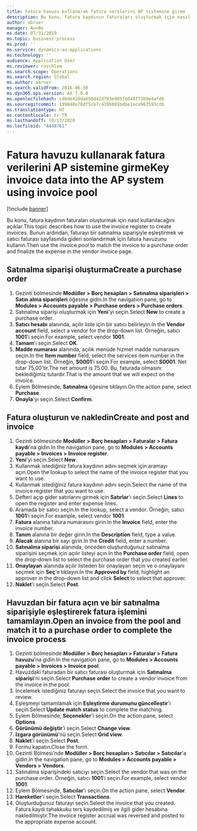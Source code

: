 ```yaml
---
title: Fatura havuzu kullanarak fatura verilerini AP sistemine girme
description: Bu konu, fatura kaydının faturaları oluşturmak için nasıl kullanılacağını açıklar.
author: abruer
manager: AnnBe
ms.date: 07/31/2019
ms.topic: business-process
ms.prod: ''
ms.service: dynamics-ax-applications
ms.technology: ''
audience: Application User
ms.reviewer: roschlom
ms.search.scope: Operations
ms.search.region: Global
ms.author: abruer
ms.search.validFrom: 2016-06-30
ms.dyn365.ops.version: AX 7.0.0
ms.openlocfilehash: cd6de42dda650d42d703e905f8d48f73b9e4afd6
ms.sourcegitcommit: 199848e78df5cb7c439b001bdbe1ece963593cdb
ms.translationtype: HT
ms.contentlocale: tr-TR
ms.lasthandoff: 10/13/2020
ms.locfileid: "4448761"
---
```

# <a name="key-invoice-data-into-the-ap-system-using-invoice-pool"></a><span data-ttu-id="b45b5-103">Fatura havuzu kullanarak fatura verilerini AP sistemine girme</span><span class="sxs-lookup"><span data-stu-id="b45b5-103">Key invoice data into the AP system using invoice pool</span></span>

[!include [banner](../../includes/banner.md)]

<span data-ttu-id="b45b5-104">Bu konu, fatura kaydının faturaları oluşturmak için nasıl kullanılacağını açıklar.</span><span class="sxs-lookup"><span data-stu-id="b45b5-104">This topic describes how to use the invoice register to create invoices.</span></span> <span data-ttu-id="b45b5-105">Bunun ardından, faturayı bir satınalma siparişiyle eşleştirmek ve satıcı faturası sayfasında gideri sonlandırmak için fatura havuzunu kullanın.</span><span class="sxs-lookup"><span data-stu-id="b45b5-105">Then use the invoice pool to match the invoice to a purchase order and finalize the expense in the vendor invoice page.</span></span>


## <a name="create-a-purchase-order"></a><span data-ttu-id="b45b5-106">Satınalma siparişi oluşturma</span><span class="sxs-lookup"><span data-stu-id="b45b5-106">Create a purchase order</span></span>
1. <span data-ttu-id="b45b5-107">Gezinti bölmesinde **Modüller > Borç hesapları > Satınalma siparişleri > Satın alma siparişleri** öğesine gidin.</span><span class="sxs-lookup"><span data-stu-id="b45b5-107">In the navigation pane, go to **Modules > Accounts payable > Purchase orders > Purchase orders**.</span></span>
2. <span data-ttu-id="b45b5-108">Satınalma siparişi oluşturmak için **Yeni**'yi seçin.</span><span class="sxs-lookup"><span data-stu-id="b45b5-108">Select **New** to create a purchase order.</span></span>
3. <span data-ttu-id="b45b5-109">**Satıcı hesabı** alanında, açılır liste için bir satıcı belirleyin.</span><span class="sxs-lookup"><span data-stu-id="b45b5-109">In the **Vendor account** field, select a vendor for the drop-down list.</span></span> <span data-ttu-id="b45b5-110">Örneğin, satıcı **1001**'i seçin.</span><span class="sxs-lookup"><span data-stu-id="b45b5-110">For example, select vendor **1001**.</span></span>
4. <span data-ttu-id="b45b5-111">**Tamam**'ı seçin.</span><span class="sxs-lookup"><span data-stu-id="b45b5-111">Select **OK**.</span></span>
5. <span data-ttu-id="b45b5-112">**Madde numarası** alanında, açılık menüde hizmet madde numarasını seçin.</span><span class="sxs-lookup"><span data-stu-id="b45b5-112">In the **Item number** field, select the services item number in the drop-down list.</span></span> <span data-ttu-id="b45b5-113">Örneğin, **S0001**'i seçin.</span><span class="sxs-lookup"><span data-stu-id="b45b5-113">For example, select **S0001**.</span></span> <span data-ttu-id="b45b5-114">Net tutar 75,00'tir.</span><span class="sxs-lookup"><span data-stu-id="b45b5-114">The net amount is 75.00.</span></span>  <span data-ttu-id="b45b5-115">Bu, faturada olmasını beklediğimiz tutardır.</span><span class="sxs-lookup"><span data-stu-id="b45b5-115">That is the amount that we will expect on the invoice.</span></span>  
6. <span data-ttu-id="b45b5-116">Eylem Bölmesinde, **Satınalma** öğesine tıklayın.</span><span class="sxs-lookup"><span data-stu-id="b45b5-116">On the action pane, select **Purchase**.</span></span>
7. <span data-ttu-id="b45b5-117">**Onayla**'yı seçin.</span><span class="sxs-lookup"><span data-stu-id="b45b5-117">Select **Confirm**.</span></span>

## <a name="create-and-post-and-invoice"></a><span data-ttu-id="b45b5-118">Fatura oluşturun ve nakledin</span><span class="sxs-lookup"><span data-stu-id="b45b5-118">Create and post and invoice</span></span>
1. <span data-ttu-id="b45b5-119">Gezinti bölmesinde **Modüller > Borç hesapları > Faturalar > Fatura kaydı**'na gidin.</span><span class="sxs-lookup"><span data-stu-id="b45b5-119">In the navigation pane, go to **Modules > Accounts payable > Invoices > Invoice register**.</span></span>
2. <span data-ttu-id="b45b5-120">**Yeni**'yi seçin.</span><span class="sxs-lookup"><span data-stu-id="b45b5-120">Select **New**.</span></span>
3. <span data-ttu-id="b45b5-121">Kullanmak istediğiniz fatura kaydının adını seçmek için aramayı açın.</span><span class="sxs-lookup"><span data-stu-id="b45b5-121">Open the lookup to select the name of the invoice register that you want to use.</span></span>
4. <span data-ttu-id="b45b5-122">Kullanmak istediğiniz fatura kaydının adını seçin.</span><span class="sxs-lookup"><span data-stu-id="b45b5-122">Select the name of the invoice register that you want to use.</span></span>
5. <span data-ttu-id="b45b5-123">Defteri açıp gider satırlarını girmek için **Satırlar**'ı seçin.</span><span class="sxs-lookup"><span data-stu-id="b45b5-123">Select **Lines** to open the register and enter expense lines.</span></span>
6. <span data-ttu-id="b45b5-124">Aramada bir satıcı seçin.</span><span class="sxs-lookup"><span data-stu-id="b45b5-124">In the lookup, select a vendor.</span></span> <span data-ttu-id="b45b5-125">Örneğin, satıcı **1001**'i seçin.</span><span class="sxs-lookup"><span data-stu-id="b45b5-125">For example, select vendor **1001**.</span></span>
7. <span data-ttu-id="b45b5-126">**Fatura** alanına fatura numarasını girin.</span><span class="sxs-lookup"><span data-stu-id="b45b5-126">In the **Invoice** field, enter the invoice number.</span></span>
8. <span data-ttu-id="b45b5-127">**Tanım** alanına bir değer girin.</span><span class="sxs-lookup"><span data-stu-id="b45b5-127">In the **Description** field, type a value.</span></span>
9. <span data-ttu-id="b45b5-128">**Alacak** alanına bir sayı girin.</span><span class="sxs-lookup"><span data-stu-id="b45b5-128">In the **Credit** field, enter a number.</span></span>
10. <span data-ttu-id="b45b5-129">**Satınalma siparişi** alanında, önceden oluşturduğunuz satınalma siparişini seçmek için açılır listeyi açın.</span><span class="sxs-lookup"><span data-stu-id="b45b5-129">In the **Purchase order** field, open the drop-down list to select the purchase order that you created earlier.</span></span>
11. <span data-ttu-id="b45b5-130">**Onaylayan** alanında açılır listeden bir onaylayan seçin ve o onaylayanı seçmek için **Seç**'e tıklayın.</span><span class="sxs-lookup"><span data-stu-id="b45b5-130">In the **Approved by** field, highlight an approver in the drop-down list and click **Select** to select that approver.</span></span>
12. <span data-ttu-id="b45b5-131">**Naklet**'i seçin.</span><span class="sxs-lookup"><span data-stu-id="b45b5-131">Select **Post**.</span></span>

## <a name="open-an-invoice-from-the-pool-and-match-it-to-a-purchase-order-to-complete-the-invoice-process"></a><span data-ttu-id="b45b5-132">Havuzdan bir fatura açın ve bir satınalma siparişiyle eşleştirerek fatura işlemini tamamlayın.</span><span class="sxs-lookup"><span data-stu-id="b45b5-132">Open an invoice from the pool and match it to a purchase order to complete the invoice process</span></span>
1. <span data-ttu-id="b45b5-133">Gezinti bölmesinde **Modüller > Borç hesapları > Faturalar > Fatura havuzu**'na gidin.</span><span class="sxs-lookup"><span data-stu-id="b45b5-133">In the navigation pane, go to **Modules > Accounts payable > Invoices > Invoice pool**.</span></span>
2. <span data-ttu-id="b45b5-134">Havuzdaki faturadan bir satıcı faturası oluşturmak için **Satınalma siparişi**'ni seçin.</span><span class="sxs-lookup"><span data-stu-id="b45b5-134">Select **Purchase order** to create a vendor invoice from the invoice in the pool.</span></span>
3. <span data-ttu-id="b45b5-135">İncelemek istediğiniz faturayı seçin.</span><span class="sxs-lookup"><span data-stu-id="b45b5-135">Select the invoice that you want to review.</span></span>
4. <span data-ttu-id="b45b5-136">Eşleşmeyi tamamlamak için **Eşleştirme durumunu güncelleştir**'i seçin.</span><span class="sxs-lookup"><span data-stu-id="b45b5-136">Select **Update match status** to complete the matching.</span></span>
5. <span data-ttu-id="b45b5-137">Eylem Bölmesinde, **Seçenekler**'i seçin.</span><span class="sxs-lookup"><span data-stu-id="b45b5-137">On the action pane, select **Options**.</span></span>
6. <span data-ttu-id="b45b5-138">**Görünümü değiştir**'i seçin.</span><span class="sxs-lookup"><span data-stu-id="b45b5-138">Select **Change view**.</span></span>
7. <span data-ttu-id="b45b5-139">**Izgara görünümü**'nü seçin.</span><span class="sxs-lookup"><span data-stu-id="b45b5-139">Select **Grid view**.</span></span>
8. <span data-ttu-id="b45b5-140">**Naklet**'i seçin.</span><span class="sxs-lookup"><span data-stu-id="b45b5-140">Select **Post**.</span></span>
9. <span data-ttu-id="b45b5-141">Formu kapatın.</span><span class="sxs-lookup"><span data-stu-id="b45b5-141">Close the form.</span></span>
10. <span data-ttu-id="b45b5-142">Gezinti Bölmesi'nde **Modüller > Borç hesapları > Satıcılar > Satıcılar**'a gidin.</span><span class="sxs-lookup"><span data-stu-id="b45b5-142">In the navigation pane, go to **Modules > Accounts payable > Vendors > Vendors**.</span></span>
11. <span data-ttu-id="b45b5-143">Satınalma siparişindeki satıcıyı seçin.</span><span class="sxs-lookup"><span data-stu-id="b45b5-143">Select the vendor that was on the purchase order.</span></span> <span data-ttu-id="b45b5-144">Örneğin, satıcı **1001**'i seçin.</span><span class="sxs-lookup"><span data-stu-id="b45b5-144">For example, select vendor **1001**.</span></span>
12. <span data-ttu-id="b45b5-145">Eylem Bölmesinde, **Satıcılar**'ı seçin.</span><span class="sxs-lookup"><span data-stu-id="b45b5-145">On the action pane, select **Vendor**.</span></span>
13. <span data-ttu-id="b45b5-146">**Hareketler**'i seçin.</span><span class="sxs-lookup"><span data-stu-id="b45b5-146">Select **Transactions**.</span></span>
14. <span data-ttu-id="b45b5-147">Oluşturduğunuz faturayı seçin.</span><span class="sxs-lookup"><span data-stu-id="b45b5-147">Select the invoice that you created.</span></span> <span data-ttu-id="b45b5-148">Fatura kaydı tahakkuku ters kaydedilmiş ve ilgili gider hesabına nakledilmiştir.</span><span class="sxs-lookup"><span data-stu-id="b45b5-148">The invoice register accrual was reversed and posted to the appropriate expense account.</span></span>  

